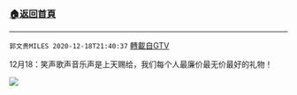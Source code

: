 ﻿###  [:house:返回首頁](https://github.com/ourhimalayas/txt)
---

`郭文贵MILES 2020-12-18T21:40:37` [轉載自GTV](https://gtv.org/web/#/UserInfo/5e596957357cc612d35a8044)

 12月18：笑声歌声音乐声是上天赐给，我们每个人最廉价最无价最好的礼物！

[![](https://filegroup.gtv.org/cdn-cgi/image/width=600/https://filegroup.gtv.org/group5/web/20201218/21/40/0/34006cbfc4006ca217c3c3090db5b3ba.jpg)](https://filegroup.gtv.org/group5/web/20201218/21/40/0/ed5ea73a87f49ce9c68dd008c95b7921.mp4)